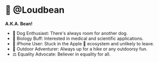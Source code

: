 # 👋 @Loudbean

**A.K.A. Bean!**

- 🐶 Dog Enthusiast: There's always room for another dog.
- 🧬 Biology Buff: Interested in medical and scientific applications.
- 📱 iPhone User: Stuck in the Apple 🍎 ecosystem and unlikely to leave.
- 🌲 Outdoor Adventurer: Always up for a hike or any outdoorsy fun.
- ⚖️ Equality Advocate: Believer in equality for all.


<!---
Loudbean/Loudbean is a ✨ special ✨ repository because its `README.md` (this file) appears on your GitHub profile.
You can click the Preview link to take a look at your changes.
--->
